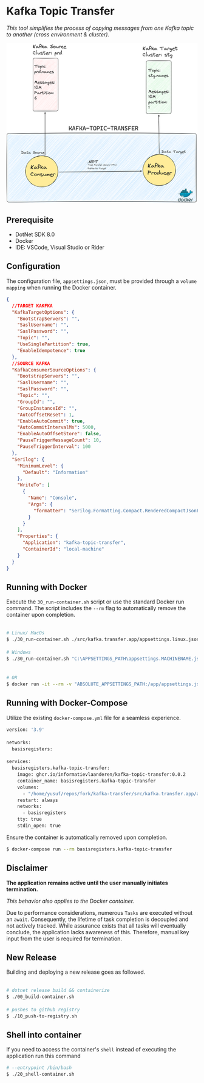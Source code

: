 # Kafka Topic Transfer

*This tool simplifies the process of copying messages from one Kafka topic to another (cross environment & cluster).*

![Illustration](illustration.png)

## Prerequisite
  - DotNet SDK 8.0
  - Docker
  - IDE: VSCode, Visual Studio or Rider

## Configuration

The configuration file, `appsettings.json`, must be provided through a `volume mapping` when running the Docker container.

```json
{
  //TARGET KAKFKA
  "KafkaTargetOptions": {
    "BootstrapServers": "",
    "SaslUsername": "",
    "SaslPassword": "",
    "Topic": "",
    "UseSinglePartition": true,
    "EnableIdempotence": true
  },
  //SOURCE KAFKA
  "KafkaConsumerSourceOptions": {
    "BootstrapServers": "",
    "SaslUsername": "",
    "SaslPassword": "",
    "Topic": "",
    "GroupId": "",
    "GroupInstanceId": "",
    "AutoOffsetReset": 1,
    "EnableAutoCommit": true,
    "AutoCommitIntervalMs": 5000,
    "EnableAutoOffsetStore": false,
    "PauseTriggerMessageCount": 10,
    "PauseTriggerInterval": 100
  },
  "Serilog": {
    "MinimumLevel": {
      "Default": "Information"
    },
    "WriteTo": [
      {
        "Name": "Console",
        "Args": {
          "formatter": "Serilog.Formatting.Compact.RenderedCompactJsonFormatter, Serilog.Formatting.Compact"
        }
      }
    ],
    "Properties": {
      "Application": "kafka-topic-transfer",
      "ContainerId": "local-machine"
    }
  }
}
```


## Running with Docker

Execute the `30_run-container.sh` script or use the standard Docker run command. The script includes the `--rm` flag to automatically remove the container upon completion.

```sh

# Linux/ MacOs
$ ./30_run-container.sh ./src/kafka.transfer.app/appsettings.linux.json

# Windows
$ ./30_run-container.sh "C:\APPSETTINGS_PATH\appsettings.MACHINENAME.json"


# OR
$ docker run -it --rm -v "ABSOLUTE_APPSETTINGS_PATH:/app/appsettings.json" ghcr.io/informatievlaanderen/kafka-topic-transfer:0.0.2
```

## Running with Docker-Compose


Utilize the existing `docker-compose.yml` file for a seamless experience.

```sh
version: '3.9'

networks:
  basisregisters:

services:
  basisregisters.kafka-topic-transfer:
    image: ghcr.io/informatievlaanderen/kafka-topic-transfer:0.0.2
    container_name: basisregisters.kafka-topic-transfer
    volumes:
      - "/home/yusuf/repos/fork/kafka-transfer/src/kafka.transfer.app/appsettings.linux.json:/app/appsettings.json"
    restart: always
    networks:
      - basisregisters
    tty: true
    stdin_open: true
```

Ensure the container is automatically removed upon completion.

```sh 
$ docker-compose run --rm basisregisters.kafka-topic-transfer
```

## Disclaimer

**The application remains active until the user manually initiates termination.**

*This behavior also applies to the Docker container.*

Due to performance considerations, numerous `Tasks` are executed without an `await`. Consequently, the lifetime of task completion is decoupled and not actively tracked. While assurance exists that all tasks will eventually conclude, the application lacks awareness of this. Therefore, manual key input from the user is required for termination.


## New Release

Building and deploying a new release goes as followed.

```sh

# dotnet release build && containerize
$ ./00_build-container.sh

# pushes to github registry
$ ./10_push-to-registry.sh

```

## Shell into container

If you need to access the container's `shell` instead of executing the application run this command

```sh
# --entrypoint /bin/bash
$ ./20_shell-container.sh
```